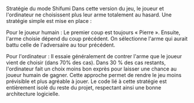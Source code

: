 Stratégie du mode Shifumi
Dans cette version du jeu, le joueur et l'ordinateur ne choisissent plus leur arme totalement au hasard. Une stratégie simple est mise en place :

Pour le joueur humain :
Le premier coup est toujours « Pierre ».
Ensuite, l'arme choisie dépend du coup précédent. On sélectionne l'arme qui aurait battu celle de l'adversaire au tour précédent.

Pour l'ordinateur :
Il essaie généralement de contrer l'arme que le joueur vient de choisir (dans 70% des cas).
Dans 30 % des cas restants, l'ordinateur fait un choix moins bon exprès pour laisser une chance au joueur humain de gagner.
Cette approche permet de rendre le jeu moins prévisible et plus agréable à jouer.
Le code lié à cette stratégie est entièrement isolé du reste du projet, respectant ainsi une bonne architecture logicielle.